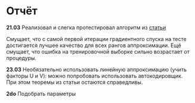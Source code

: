 # Отчёт

**21.03** 
Реализовал и слегка протестировал алгоритм из [статьи](http://jmlr.org/proceedings/papers/v48/lib16.pdf)

Смущает, что с самой первой итерации градиентного спуска на тесте достигается лучшее качество для всех рангов аппроксимации. Ещё смущает, что ошибка на тренировочной выборке сильно возрастает от процедуры.


**23.03**
Необязательно использовать линейную аппроксимацию (учить факторы U и V): можно попробовать использовать автокодировщик. При этом теоремы из статьи остаются справедливы.

**2do**
Подобрать параметры
